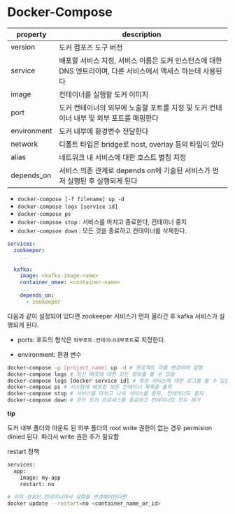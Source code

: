 # Docker-Compose

| property    | description                                                  |
| ----------- | ------------------------------------------------------------ |
| version     | 도커 컴포즈 도구 버전                                        |
| service     | 배포할 서비스 지정, 서비스 이름은 도커 인스턴스에 대한 DNS 엔트리이며, 다른 서비스에서 액세스 하는데 사용된다 |
| image       | 컨테이너를 실행할 도커 이미지                                |
| port        | 도커 컨테이너의 외부에 노출할 포트를 지정 및 도커 컨테이너 내부 및 외부 포트를 매핑한다 |
| environment | 도커 내부에 환경변수 전달한다                                |
| network     | 디폴트 타입은 bridge로 host, overlay 등의 타입이 있다        |
| alias       | 네트워크 내 서비스에 대한 호스트 별칭 지정                   |
| depends_on  | 서비스 의존 관계로 depends on에 기술된 서비스가 먼저 실행된 후 실행되게 된다 |

- `docker-compose [-f filename] up -d` 
- `docker-compose logs [service id]`
- `docker-compose ps`
- `docker-compsoe stop`  : 서비스를 마치고 종료한다, 컨테이너 중지
- `docker-compsoe down` : 모든 것을 종료하고 컨테이너를 삭제한다.

```yaml
services:
  zookeeper:
    ...

  kafka:
  	image: <kafka-image-name>
  	container_nmae: <container-name>
    ...
    depends_on:
      - zookeeper

```

다음과 같이 설정되어 있다면 zookeeper 서비스가 먼저 올라간 후 kafka 서비스가 실행되게 된다.

- ports: 포트의 형식은 `외부포트:컨테이너내부포트`로 지정한다.

- environment: 환경 변수

```bash
docker-compose -p [project_name] up -d # 프로젝트 이름 변경하여 실행
docker-compose logs # 최신 배포에 대한 모든 정보를 볼 수 있음
docker-compose logs [docker service id] # 특정 서비스에 대한 로그를 볼 수 있음
docker-compose ps # 시스템에 배포한 모든 컨테이너 목록을 출력
docker-compose stop # 서비스를 마치고 나서 서비스를 중지, 컨테이너도 중지
docker-compose down # 모든 도커 프로세스를 종료하고 컨테이너도 모두 제거
```



**tip**<br/>

도커 내부 폴더와 마운트 된 외부 폴더의 root write 권한이 없는 경우 permision dinied 된다. 따라서 write 권한 추가 필요함



restart 정책

```sh
services:
  app:
    image: my-app
    restart: no
    
# 이미 생성된 컨테이너여서 설정을 변경해야한다면
docker update --restart=no <container_name_or_id>
```

